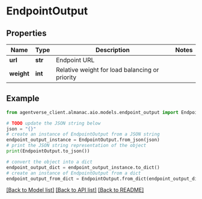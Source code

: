 # EndpointOutput


## Properties

Name | Type | Description | Notes
------------ | ------------- | ------------- | -------------
**url** | **str** | Endpoint URL | 
**weight** | **int** | Relative weight for load balancing or priority | 

## Example

```python
from agentverse_client.almanac.aio.models.endpoint_output import EndpointOutput

# TODO update the JSON string below
json = "{}"
# create an instance of EndpointOutput from a JSON string
endpoint_output_instance = EndpointOutput.from_json(json)
# print the JSON string representation of the object
print(EndpointOutput.to_json())

# convert the object into a dict
endpoint_output_dict = endpoint_output_instance.to_dict()
# create an instance of EndpointOutput from a dict
endpoint_output_from_dict = EndpointOutput.from_dict(endpoint_output_dict)
```
[[Back to Model list]](../README.md#documentation-for-models) [[Back to API list]](../README.md#documentation-for-api-endpoints) [[Back to README]](../README.md)


